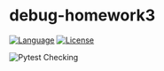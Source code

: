 # debug-homework3
[![Language](https://img.shields.io/badge/language-python-brightgreen.svg)](https://www.python.org/)
[![License](https://img.shields.io/badge/license-MIT-blue.svg)](https://github.com/csc510-group11/debug-homework3/blob/master/LICENSE)
<!-- ![GitHub issues closed](https://img.shields.io/github/issues/csc510-group11/debug-homework3)
![GitHub issues open](https://img.shields.io/github/issues/csc510-group11/debug-homework3) -->
![Pytest Checking](https://github.com/csc510-group11/debug-homework3/actions/workflows/.github/workflows/pytest.yml/badge.svg)